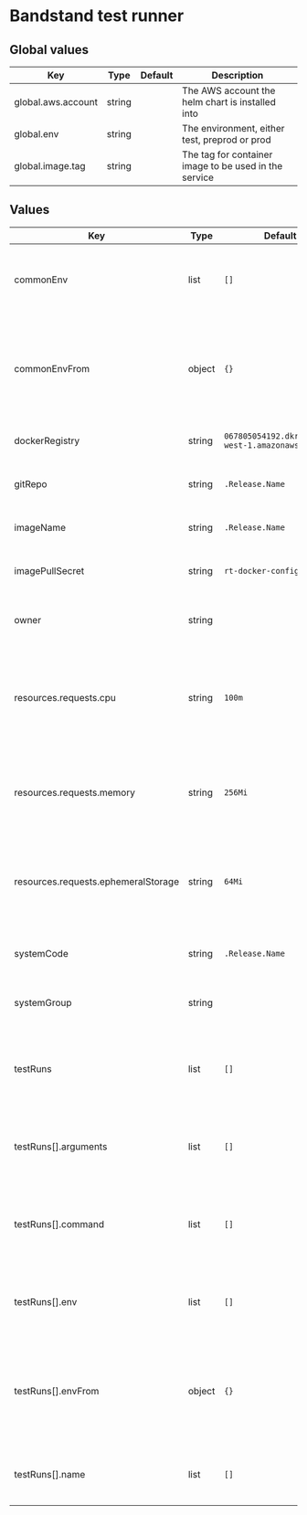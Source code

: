 # Bandstand test runner

## Global values

| Key                | Type   | Default | Description                                           |
|--------------------|--------|---------|-------------------------------------------------------|
| global.aws.account | string |         | The AWS account the helm chart is installed into      |
| global.env         | string |         | The environment, either test, preprod or prod         |
| global.image.tag   | string |         | The tag for container image to be used in the service |

## Values

| Key                                 | Type   | Default                          | Description                                                                                                                                                                                                                                                                                          |
|-------------------------------------|--------|----------------------------------|------------------------------------------------------------------------------------------------------------------------------------------------------------------------------------------------------------------------------------------------------------------------------------------------------|
| commonEnv                           | list   | `[]`                             | List of [environment variables](https://kubernetes.io/docs/reference/kubernetes-api/workload-resources/pod-v1/#environment-variables) to be applied to all test containers                                                                                                                           |
| commonEnvFrom                       | object | `{}`                             | References to ConfigMaps / Secrets which will be mapped to environment variables. For more details see [here](https://kubernetes.io/docs/tasks/configure-pod-container/configure-pod-configmap/#configure-all-key-value-pairs-in-a-configmap-as-container-environment-variables)                     |
| dockerRegistry                      | string | `067805054192.dkr.ecr.eu-west-1.amazonaws.com` | Docker registry to pull images from                                                                                                                                                                                                                                                                  |
| gitRepo                             | string | `.Release.Name`                  | The name of the repository for the service                                                                                                                                                                                                                                                           |
| imageName                           | string | `.Release.Name`                  | Name of the docker image to run                                                                                                                                                                                                                                                                      |
| imagePullSecret                     | string | `rt-docker-config`               | Docker registry secret for pulling image                                                                                                                                                                                                                                                             |
| owner                               | string |                                  | The GitHub team that owns the service                                                                                                                                                                                                                                                                |
| resources.requests.cpu              | string | `100m`                           | [Requests](https://kubernetes.io/docs/concepts/configuration/manage-resources-containers/#requests-and-limits) for container CPU resources measured in cpu units, one core is 1000m, see [here](https://kubernetes.io/docs/concepts/configuration/manage-resources-containers/#meaning-of-cpu)       |
| resources.requests.memory           | string | `256Mi`                          | Container memory [Requests and Limit](https://kubernetes.io/docs/concepts/configuration/manage-resources-containers/#requests-and-limits) see [here](https://kubernetes.io/docs/concepts/configuration/manage-resources-containers/#meaning-of-memory) (both set to the same value)                  |
| resources.requests.ephemeralStorage | string | `64Mi`                           | Container ephemeral storage [Requests and Limit](https://kubernetes.io/docs/concepts/configuration/manage-resources-containers/#requests-and-limits) see [here](https://kubernetes.io/docs/concepts/configuration/manage-resources-containers/#local-ephemeral-storage) (both set to the same value) |
| systemCode                          | string | `.Release.Name`                  | The systemCode for the service                                                                                                                                                                                                                                                                       |
| systemGroup                         | string |                                  | The systemGroup for the service                                                                                                                                                                                                                                                                      |
| testRuns                            | list   | `[]`                             | A list of test runs to execute - each run equates ot a container pod environment                                                                                                                                                                                                                     |
| testRuns[].arguments                | list   | `[]`                             | Override the container (Helm) arguments (This is the docker CMD)                                                                                                                                                                                                                                     |
| testRuns[].command                  | list   | `[]`                             | Override the container (Helm) command (this is the docker ENTRYPOINT)                                                                                                                                                                                                                                |
| testRuns[].env                      | list   | `[]`                             | A list of additional [environment variables](https://kubernetes.io/docs/reference/kubernetes-api/workload-resources/pod-v1/#environment-variables) to be applied for this test run                                                                                                                   |
| testRuns[].envFrom                  | object | `{}`                             | Additional references to ConfigMaps / Secrets which will be mapped to environment variables for this test run                                                                                                                                                                                        |
| testRuns[].name                     | list   | `[]`                             | A name for the test run - added as a suffix to the pod name                                                                                                                                                                                                                                          |
